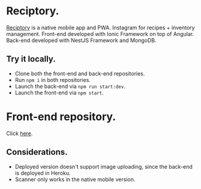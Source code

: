 # Reciptory.

[Reciptory](https://reciptory.firebaseapp.com/) is a native mobile app and PWA.
Instagram for recipes + inventory management.
Front-end developed with Ionic Framework on top of Angular.
Back-end developed with NestJS Framework and MongoDB.

## Try it locally.

- Clone both the front-end and back-end repositories.
- Run `npm i` in both repositories.
- Launch the back-end via `npm run start:dev`.
- Launch the front-end via `npm start`.

# Front-end repository.

Click [here](https://github.com/Byterrers/reciptory-frontend).

## Considerations.

- Deployed version doesn't support image uploading, since the back-end is deployed in Heroku.
- Scanner only works in the native mobile version.

